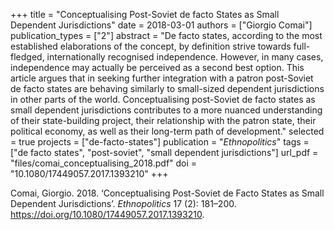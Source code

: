 +++
title = "Conceptualising Post-Soviet de facto States as Small Dependent Jurisdictions"
date = 2018-03-01
authors = ["Giorgio Comai"]
publication_types = ["2"]
abstract = "De facto states, according to the most established elaborations of the concept, by definition strive towards full-fledged, internationally recognised independence. However, in many cases, independence may actually be perceived as a second best option. This article argues that in seeking further integration with a patron post-Soviet de facto states are behaving similarly to small-sized dependent jurisdictions in other parts of the world. Conceptualising post-Soviet de facto states as small dependent jurisdictions contributes to a more nuanced understanding of their state-building project, their relationship with the patron state, their political economy, as well as their long-term path of development."
selected = true
projects = ["de-facto-states"]
publication = "*Ethnopolitics*"
tags = ["de facto states", "post-soviet", "small dependent jurisdictions"]
url_pdf = "files/comai_conceptualising_2018.pdf"
doi = "10.1080/17449057.2017.1393210"
+++

Comai, Giorgio. 2018. ‘Conceptualising Post-Soviet de Facto States as Small Dependent Jurisdictions’. *Ethnopolitics* 17 (2): 181–200. https://doi.org/10.1080/17449057.2017.1393210.

